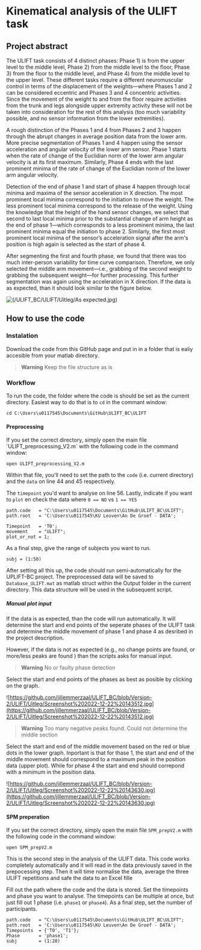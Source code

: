 <h1> Kinematical analysis of the ULIFT task </h1>

<h2> Project abstract </h2>

The ULIFT task consists of 4 distinct phases: Phase 1) is from the upper level to the middle level, Phase 2) from the middle level to the floor, Phase 3) from the floor to the middle level, and Phase 4) from the middle level to the upper level. 
These different tasks require a different neuromuscular control in terms of the displacement of the weights—where Phases 1 and 2 can be considered eccentric and Phases 3 and 4 concentric activities. Since the movement of the weight to and from the floor require activities from the trunk and legs alongside upper extremity activity these will not be taken into consideration for the rest of this analysis (too much variability possible, and no sensor information from the lower extremities).

A rough distinction of the Phases 1 and 4 from Phases 2 and 3 happen through the abrupt changes in average position data from the lower arm. More precise segmentation of Phases 1 and 4 happen using the sensor acceleration and angular velocity of the lower arm sensor. Phase 1 starts when the rate of change of the Euclidian norm of the lower arm angular velocity is at its first maximum. Similarly, Phase 4 ends with the last prominent minima of the rate of change of the Euclidian norm of the lower arm angular velocity.

Detection of the end of phase 1 and start of phase 4 happen through local minima and maxima of the sensor acceleration in X direction. The most prominent local minima correspond to the initiation to move the weight. The less prominent local minima correspond to the release of the weight. Using the knowledge that the height of the hand sensor changes, we select that second to last local minima prior to the substantial change of arm height as the end of phase 1—which corresponds to a less prominent minima, the last prominent minima equal the initiation to phase 2. Similarly, the first most prominent local minima of the sensor’s acceleration signal after the arm's position is high again is selected as the start of phase 4. 

After segmenting the first and fourth phase, we found that there was too much inter-person variability for time curve comparison. Therefore, we only selected the middle arm movement—i.e., grabbing of the second weight to grabbing the subsequent weight—for further processing. This further segmentation was again using the acceleration in X direction. If the data is as expected, than it should look similar to the figure below. 

![(/ULIFT_BC/ULIFT/Uitleg/As expected.jpg)](https://github.com/jillemmerzaal/ULIFT_BC/blob/Version-2/ULIFT/Uitleg/As%20expected.jpg)

<h2> How to use the code </h2>

<h3> Instalation </h3>

Download the code from this GitHub page and put in in a folder that is ealiy accesible from your matlab directory. 

> **Warning** 
> Keep the file structure as is

<h3> Workflow </h3>

To run the code, the folder where the code is should be set as the current directory. 
Easiest way to do that is to `cd` in the commant window: 

```
cd C:\Users\u0117545\Documents\GitHub\ULIFT_BC\ULIFT 
```

<h4> Preprocessing </h4>
If you set the correct directory, simply open the main file `ULIFT_preprocessing_V2.m` with the following code in the command window:

```
open ULIFT_preprocessing_V2.m
```

Within that file, you'll need to set the path to the `code` (i.e. current directory) and the `data` on line 44 and 45 respectively. 

The `timepoint` you'd want to analyse on line 56. 
Lastly, indicate if you want to `plot` en check the data where `0 == NO` vs `1 == YES`

```
path.code   = "C:\Users\u0117545\Documents\GitHub\ULIFT_BC\ULIFT";
path.root   = 'C:\Users\u0117545\KU Leuven\An De Groef - DATA';

Timepoint   = 'T0';
movement    = "ULIFT";
plot_or_not = 1;
```

As a final step, give the range of subjects you want to run. 

```
subj = (1:50)
```

After setting all this up, the code should run semi-automatically for the UPLIFT-BC project.
The preprocessed data will be saved to `Database_ULIFT.mat` as matlab struct within the Output folder in the current directory. This data structure will be used in the subsequent script.

<h5> Manual plot input </h5>

If the data is as expected, than the code will run automatically. It will determine the start and end points of the seperate phases of the ULIFT task and determine the middle movement of phase 1 and phase 4 as desribed in the project description.

However, if the data is not as expected (e.g., no change points are found, or more/less peaks are found ) than the scripts asks for manual input. 

> **Warning**
> No or faulty phase detection

Select the start and end points of the phases as best as posible by clicking on the graph. 

![https://github.com/jillemmerzaal/ULIFT_BC/blob/Version-2/ULIFT/Uitleg/Screenshot%202022-12-22%20143512.jpg](https://github.com/jillemmerzaal/ULIFT_BC/blob/Version-2/ULIFT/Uitleg/Screenshot%202022-12-22%20143512.jpg)

> **Warning**
> Too many negative peaks found. Could not determine the middle section

Select the start and end of the middle movement based on the red or blue dots in the lower graph. Inportant is that for thase 1, the start and end of the middle movement should correspond to a maximum peak in the position data (upper plot). While for phase 4 the start and end should correpond with a minimum in the position data. 

![https://github.com/jillemmerzaal/ULIFT_BC/blob/Version-2/ULIFT/Uitleg/Screenshot%202022-12-22%20143630.jpg](https://github.com/jillemmerzaal/ULIFT_BC/blob/Version-2/ULIFT/Uitleg/Screenshot%202022-12-22%20143630.jpg)

<h4> SPM preperation </h4>

If you set the correct directory, simply open the main file `SPM_prepV2.m` with the following code in the command window:

```
open SPM_prepV2.m
```

This is the second step in the analysis of the ULIFT data. This code works completely automatically and it will read in the data previously saved in the prepocessing step. Then it will time normalise the data, average the three ULIFT repetitions and safe the data to an Excel fille


Fill out the path where the code and the data is stored. Set the timepoints and phase you want to analyse. The timepoints can be multiple at once, but just fill out 1 phase (i.e. `phase1` or `phase4`). As a final step, set the number of participants. 

```
path.code   = "C:\Users\u0117545\Documents\GitHub\ULIFT_BC\ULIFT";
path.root   = 'C:\Users\u0117545\KU Leuven\An De Groef - DATA';
Timepoints  = {'T0', 'T1'};
Phase       = 'phase1';
subj        = (1:20)
```
